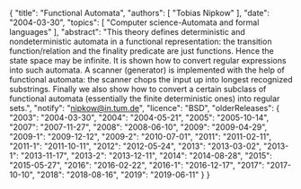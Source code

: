 {
    "title": "Functional Automata",
    "authors": [
        "Tobias Nipkow"
    ],
    "date": "2004-03-30",
    "topics": [
        "Computer science-Automata and formal languages"
    ],
    "abstract": "This theory defines deterministic and nondeterministic automata in a functional representation: the transition function/relation and the finality predicate are just functions. Hence the state space may be infinite. It is shown how to convert regular expressions into such automata. A scanner (generator) is implemented with the help of functional automata: the scanner chops the input up into longest recognized substrings. Finally we also show how to convert a certain subclass of functional automata (essentially the finite deterministic ones) into regular sets.",
    "notify": "nipkow@in.tum.de",
    "licence": "BSD",
    "olderReleases": {
        "2003": "2004-03-30",
        "2004": "2004-05-21",
        "2005": "2005-10-14",
        "2007": "2007-11-27",
        "2008": "2008-06-10",
        "2009": "2009-04-29",
        "2009-1": "2009-12-12",
        "2009-2": "2010-07-01",
        "2011": "2011-02-11",
        "2011-1": "2011-10-11",
        "2012": "2012-05-24",
        "2013": "2013-03-02",
        "2013-1": "2013-11-17",
        "2013-2": "2013-12-11",
        "2014": "2014-08-28",
        "2015": "2015-05-27",
        "2016": "2016-02-22",
        "2016-1": "2016-12-17",
        "2017": "2017-10-10",
        "2018": "2018-08-16",
        "2019": "2019-06-11"
    }
}